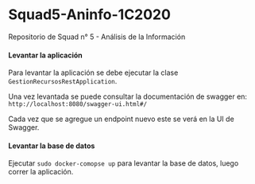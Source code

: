 # Squad5-Aninfo-1C2020
Repositorio de Squad n° 5 - Análisis de la Información

#### Levantar la aplicación

Para levantar la aplicación se debe ejecutar la clase `GestionRecursosRestApplication`.

Una vez levantada se puede consultar la documentación de swagger en: `http://localhost:8080/swagger-ui.html#/`

Cada vez que se agregue un endpoint nuevo este se verá en la UI de Swagger.

#### Levantar la base de datos

Ejecutar `sudo docker-comopse up` para levantar la base de datos, luego correr la aplicación.
